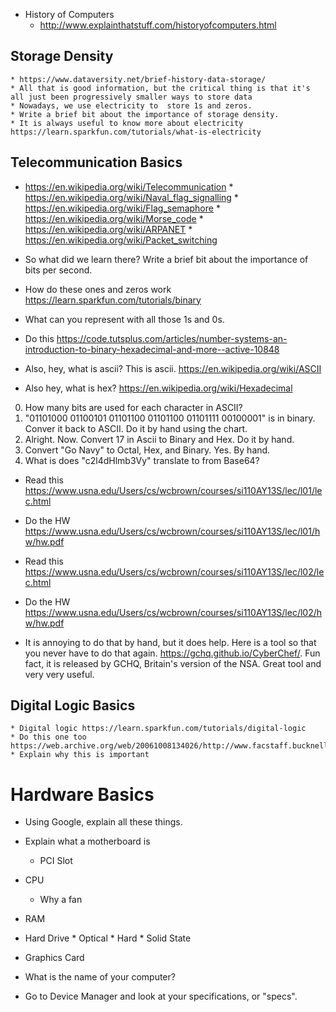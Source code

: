 * History of Computers
   * http://www.explainthatstuff.com/historyofcomputers.html
    
## Storage Density
    * https://www.dataversity.net/brief-history-data-storage/
    * All that is good information, but the critical thing is that it's all just been progressively smaller ways to store data
    * Nowadays, we use electricity to  store 1s and zeros. 
    * Write a brief bit about the importance of storage density. 
    * It is always useful to know more about electricity https://learn.sparkfun.com/tutorials/what-is-electricity
    
## Telecommunication Basics
   * https://en.wikipedia.org/wiki/Telecommunication
         * https://en.wikipedia.org/wiki/Naval_flag_signalling
         * https://en.wikipedia.org/wiki/Flag_semaphore
         * https://en.wikipedia.org/wiki/Morse_code
         * https://en.wikipedia.org/wiki/ARPANET
             * https://en.wikipedia.org/wiki/Packet_switching
    
   * So what did we learn there? Write a brief bit about the importance of bits per second.
    
   * How do these ones and zeros work https://learn.sparkfun.com/tutorials/binary
   * What can you represent with all those 1s and 0s. 
   * Do this https://code.tutsplus.com/articles/number-systems-an-introduction-to-binary-hexadecimal-and-more--active-10848
   * Also, hey, what is ascii? This is ascii. https://en.wikipedia.org/wiki/ASCII
   * Also hey, what is hex? https://en.wikipedia.org/wiki/Hexadecimal
    
   0. How many bits are used for each character in ASCII?
   1. "01101000 01100101 01101100 01101100 01101111 00100001" is in binary. Conver it back to ASCII. Do it by hand using the chart.
   2. Alright. Now. Convert 17 in Ascii to Binary and Hex. Do it by hand.
   3. Convert "Go Navy" to Octal, Hex, and Binary. Yes. By hand.
   4. What is does "c2l4dHlmb3Vy" translate to from Base64?
  
* Read this https://www.usna.edu/Users/cs/wcbrown/courses/si110AY13S/lec/l01/lec.html
* Do the HW https://www.usna.edu/Users/cs/wcbrown/courses/si110AY13S/lec/l01/hw/hw.pdf

* Read this https://www.usna.edu/Users/cs/wcbrown/courses/si110AY13S/lec/l02/lec.html
* Do the HW https://www.usna.edu/Users/cs/wcbrown/courses/si110AY13S/lec/l02/hw/hw.pdf

* It is annoying to do that by hand, but it does help. Here is a tool so that you never have to do that again. https://gchq.github.io/CyberChef/. Fun fact, it is released by GCHQ, Britain's version of the NSA. Great tool and very very useful. 


    
## Digital Logic Basics
    * Digital logic https://learn.sparkfun.com/tutorials/digital-logic
    * Do this one too https://web.archive.org/web/20061008134026/http://www.facstaff.bucknell.edu:80/mastascu/eLessonsHTML/Logic/Logic1.html
    * Explain why this is important

# Hardware Basics

* Using Google, explain all these things.

* Explain what a motherboard is
     * PCI Slot
* CPU 
     * Why a fan
* RAM
* Hard Drive
      * Optical
      * Hard
      * Solid State 
      
* Graphics Card


* What is the name of your computer?

* Go to Device Manager and look at your specifications, or "specs".
